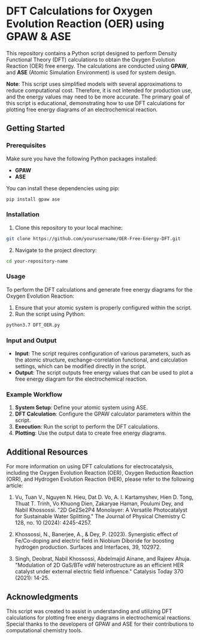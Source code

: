 # DFT Calculations for Oxygen Evolution Reaction (OER) using GPAW & ASE

This repository contains a Python script designed to perform Density Functional Theory (DFT) calculations to obtain the Oxygen Evolution Reaction (OER) free energy. The calculations are conducted using **GPAW**, and **ASE** (Atomic Simulation Environment) is used for system design.

**Note**: This script uses simplified models with several approximations to reduce computational cost. Therefore, it is not intended for production use, and the energy values may need to be more accurate. The primary goal of this script is educational, demonstrating how to use DFT calculations for plotting free energy diagrams of an electrochemical reaction.

## Getting Started

### Prerequisites

Make sure you have the following Python packages installed:

- **GPAW**
- **ASE**

You can install these dependencies using pip:

```bash
pip install gpaw ase
```

### Installation

1. Clone this repository to your local machine:

```bash
git clone https://github.com/yourusername/OER-Free-Energy-DFT.git
```

2. Navigate to the project directory:

```bash
cd your-repository-name
```

### Usage

To perform the DFT calculations and generate free energy diagrams for the Oxygen Evolution Reaction:

1. Ensure that your atomic system is properly configured within the script.
2. Run the script using Python:

```bash
python3.7 DFT_OER.py
```

### Input and Output

- **Input**: The script requires configuration of various parameters, such as the atomic structure, exchange-correlation functional, and calculation settings, which can be modified directly in the script.
- **Output**: The script outputs free energy values that can be used to plot a free energy diagram for the electrochemical reaction.

### Example Workflow

1. **System Setup**: Define your atomic system using ASE.
2. **DFT Calculation**: Configure the GPAW calculator parameters within the script.
3. **Execution**: Run the script to perform the DFT calculations.
4. **Plotting**: Use the output data to create free energy diagrams.

## Additional Resources

For more information on using DFT calculations for electrocatalysis, including the Oxygen Evolution Reaction (OER), Oxygen Reduction Reaction (ORR), and Hydrogen Evolution Reaction (HER), please refer to the following article:

1. Vu, Tuan V., Nguyen N. Hieu, Dat D. Vo, A. I. Kartamyshev, Hien D. Tong, Thuat T. Trinh, Vo Khuong Dien, Zakaryae Haman, Poulumi Dey, and Nabil Khossossi. "2D Ge2Se2P4 Monolayer: A Versatile Photocatalyst for Sustainable Water Splitting." The Journal of Physical Chemistry C 128, no. 10 (2024): 4245-4257.

2. Khossossi, N., Banerjee, A., & Dey, P. (2023). Synergistic effect of Fe/Co-doping and electric field in Niobium Diboride for boosting hydrogen production. Surfaces and Interfaces, 39, 102972.

3. Singh, Deobrat, Nabil Khossossi, Abdelmajid Ainane, and Rajeev Ahuja. "Modulation of 2D GaS/BTe vdW heterostructure as an efficient HER catalyst under external electric field influence." Catalysis Today 370 (2021): 14-25.


## Acknowledgments

This script was created to assist in understanding and utilizing DFT calculations for plotting free energy diagrams in electrochemical reactions. Special thanks to the developers of GPAW and ASE for their contributions to computational chemistry tools.